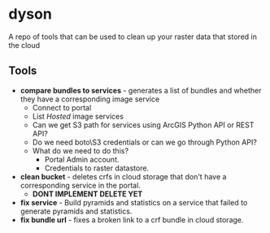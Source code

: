 # dyson
A repo of tools that can be used to clean up your raster data that stored in the cloud

## Tools
- **compare bundles to services** - generates a list of bundles and whether they have a corresponding image service
  - Connect to portal
  - List *Hosted* image services
  - Can we get S3 path for services using ArcGIS Python API or REST API?
  - Do we need boto\S3 credentials or can we go through Python API?
  - What do we need to do this?
    - Portal Admin account.
    - Credentials to raster datastore.
- **clean bucket** - deletes crfs in cloud storage that don't have a corresponding service in the portal.
  - **DONT IMPLEMENT DELETE YET**
- **fix service** - Build pyramids and statistics on a service that failed to generate pyramids and statistics.
- **fix bundle url** - fixes a broken link to a crf bundle in cloud storage.
